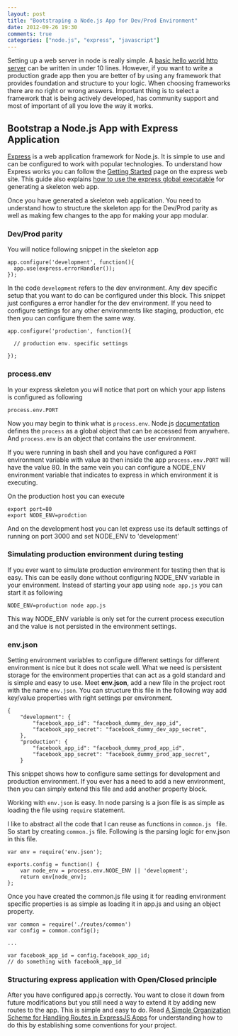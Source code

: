 ```yaml
---
layout: post
title: "Bootstraping a Node.js App for Dev/Prod Environment"
date: 2012-09-26 19:30
comments: true
categories: ["node.js", "express", "javascript"] 
---
```


Setting up a web server in node is really simple. A [basic hello world http server](http://nodeguide.com/beginner.html#a-hello-world-http-server) can be written in under 10 lines. However, if you want to write a production grade app then you are better of by using any framework that provides foundation and structure to your logic. When choosing frameworks there are no right or wrong answers. Important thing is to select a framework that is being actively developed, has community support and most of important of all you love the way it works. 

## Bootstrap a Node.js App with Express Application

[Express](http://expressjs.com) is a web application framework for Node.js. It is simple to use and can be configured to work with popular technologies. To understand how Express works you can follow the [Getting Started](http://expressjs.com/guide.html) page on the express web site. This guide also explains [how to use the express global executable](http://expressjs.com/guide.html#executable) for generating a skeleton web app. 

Once you have generated a skeleton web application. You need to understand how to structure the skeleton app for the Dev/Prod parity as well as making few changes to the app for making your app modular.

### Dev/Prod parity

You will notice following snippet in the skeleton app

```
app.configure('development', function(){
  app.use(express.errorHandler());
});
```

In the code `development` refers to the dev environment. Any dev specific setup that you want to do can be configured under this block. This snippet just configures a error handler for the dev environment. If you need to configure settings for any other environments like staging, production, etc then you can configure them the same way.

```
app.configure('production', function(){

  // production env. specific settings 

});
```
### process.env

In your express skeleton you will notice that port on which your app listens is configured as following

```
process.env.PORT
```

Now you may begin to think what is `process.env`. Node.js [documentation](http://nodejs.org/api/process.html#process_process) defines the `process` as a global object that can be accessed from anywhere. And `process.env` is an object that contains the user environment.

If you were running in bash shell and you have configured a `PORT` environment variable with value `80` then inside the app `process.env.PORT` will have the value 80. In the same vein you can configure a NODE_ENV environment variable that indicates to express in which environment it is executing.

On the production host you can execute

```
export port=80
export NODE_ENV=prodction
```

And on the development host you can let express use its default settings of running on port 3000 and set NODE_ENV to 'development'

### Simulating production environment during testing

If you ever want to simulate production environment for testing then that is easy. This can be easily done without configuring NODE_ENV variable in your environment. Instead of starting your app using `node app.js` you can start it as following

```  
NODE_ENV=production node app.js
```
This way NODE_ENV variable is only set for the current process execution and the value is not persisted in the environment settings.

### env.json

Setting environment variables to configure different settings for different environment is nice but it does not scale well. What we need is persistent storage for the environment properties that can act as a gold standard and is simple and easy to use. Meet **env.json**, add a new file in the project root with the name `env.json`. You can structure this file in the following way add key/value properties with right settings per environment.

```
{
	"development": {
		"facebook_app_id": "facebook_dummy_dev_app_id",
		"facebook_app_secret": "facebook_dummy_dev_app_secret",
	}, 
	"production": {
		"facebook_app_id": "facebook_dummy_prod_app_id",
		"facebook_app_secret": "facebook_dummy_prod_app_secret",
	}
```

This snippet shows how to configure same settings for development and production environment. If you ever has a need to add a new environment, then you can simply extend this file and add another property block.

Working with `env.json` is easy. In node parsing is a json file is as simple as loading the file using `require` statement. 

I like to abstract all the code that I can reuse as functions in `common.js ` file. So start by creating `common.js` file. Following is the parsing logic for env.json in this file.  

```
var env = require('env.json');

exports.config = function() {
	var node_env = process.env.NODE_ENV || 'development';
	return env[node_env];
};
```

Once you have created the common.js file using it for reading environment specific properties is as simple as loading it in app.js and using an object property. 

```
var common = require('./routes/common')
var config = common.config();

...

var facebook_app_id = config.facebook_app_id;
// do something with facebook_app_id

```

### Structuring express application with Open/Closed principle

After you have configured app.js correctly. You want to close it down from future modifications but you still need a way to extend it by adding new routes to the app. This is simple and easy to do. Read [A Simple Organization Scheme for Handling Routes in ExpressJS Apps](http://blog.pixelingene.com/2012/06/a-simple-organization-scheme-for-expressjs-apps/) for understanding how to do this by establishing some conventions for your project.
